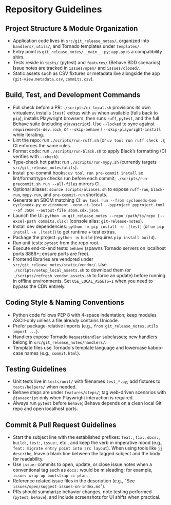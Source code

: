 # Repository Guidelines

## Project Structure & Module Organization
- Application code lives in `src/git_release_notes/`, organized into `handlers/`, `utils/`, and Tornado templates under `templates/`.
- Entry point is `git_release_notes/__main__.py`; `app.py` is a compatibility shim.
- Tests reside in `tests/` (pytest) and `features/` (Behave BDD scenarios). Issue notes are tracked in `issues/open/` and `issues/closed/`.
- Static assets such as CSV fixtures or metadata live alongside the app (`git-view.metadata.csv`, `commits.csv`).

## Build, Test, and Development Commands
- Full check before a PR: `./scripts/ci-local.sh` provisions its own virtualenv, installs `[test]` extras with `uv` when available (falls back to `pip`), installs Playwright browsers, then runs `ruff`, `pytest`, and the full Behave suite (including `@javascript`). Use `--locked` to sync against `requirements-dev.lock`, or `--skip-behave` / `--skip-playwright-install` while iterating.
- Lint the repo: run `./scripts/run-ruff.sh` (or `uv tool run ruff check .`); CI enforces the same rules.
- Format code: run `./scripts/run-black.sh` to apply Black’s formatting (CI verifies with `--check`).
- Type-check hot paths: run `./scripts/run-mypy.sh` (currently targets `src/git_release_notes/utils`).
- Install pre-commit hooks: `uv tool run pre-commit install` so lint/format/type checks run before each commit; `./scripts/run-precommit.sh run --all-files` mirrors CI.
- Optional aliases: `source scripts/aliases.sh` to expose `ruff-run`, `black-run`, `mypy-run`, and `pre-commit-run` shortcuts.
- Generate an SBOM matching CI: `uv tool run --from cyclonedx-bom cyclonedx-py environment .venv-ci-local --pyproject pyproject.toml --of JSON --output-file sbom.cdx.json`.
- Launch the UI: `python -m git_release_notes --repo /path/to/repo [--excel-path commits.xlsx]` (console alias: `git-release-notes`).
- Install dev dependencies: `python -m pip install -e .[test]` (or `uv pip install -e .[test]`) to get runtime + test extras.
- Package the project: `python -m build` (requires `pip install build`).
- Run unit tests: `pytest` from the repo root.
- Execute end-to-end tests: `behave` (spawns Tornado servers on localhost ports 8888+; ensure ports are free).
- Frontend libraries are vendored under `src/git_release_notes/static/vendor/`. Use `./scripts/setup_local_assets.sh` to download them (or `./scripts/refresh_vendor_assets.sh` to force an update) before running in offline environments. Set `USE_LOCAL_ASSETS=1` when you need to bypass the CDN entirely.

## Coding Style & Naming Conventions
- Python code follows PEP 8 with 4-space indentation; keep modules ASCII-only unless a file already contains Unicode.
- Prefer package-relative imports (e.g., `from git_release_notes.utils import ...`).
- Handlers expose Tornado `RequestHandler` subclasses; new handlers belong in `src/git_release_notes/handlers/`.
- Template files use Tornado's template language and lowercase kabob-case names (e.g., `commit.html`).

## Testing Guidelines
- Unit tests live in `tests/unit/` with filenames `test_*.py`; add fixtures to `tests/helpers/` when needed.
- Behave steps are under `features/steps/`; tag web-driven scenarios with `@javascript` only when Playwright interaction is required.
- Always run `pytest` before `behave`; Behave depends on a clean local Git repo and open localhost ports.

## Commit & Pull Request Guidelines
- Start the subject line with the established prefixes: `feat:`, `fix:`, `docs:`, `build:`, `test:`, `issue:`, etc., and keep the verb in imperative mood (e.g., `feat: migrate entry point into src layout`). When using tools like `jj describe`, leave a blank line between the tagged subject and the body for readability.
- Use `issue:` commits to open, update, or close issue notes when a conventional tag such as `docs:` would be misleading; for example, `issue: wrap up bootstrap-ci plan`.
- Reference related issue files in the description (e.g., "See `issues/open/suggest-issues-on-index.md`").
- PRs should summarize behavior changes, note testing performed (`pytest`, `behave`), and include screenshots for UI shifts when practical.
